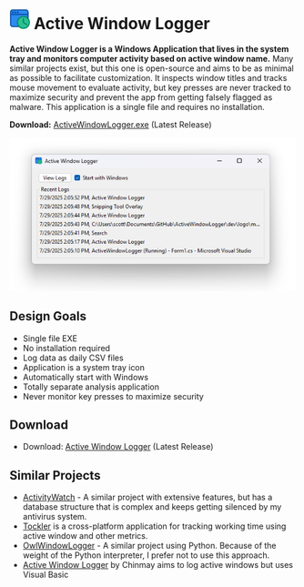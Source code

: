 # <img src='dev/logo/logo.svg' width='36'> Active Window Logger 

**Active Window Logger is a Windows Application that lives in the system tray and monitors computer activity based on active window name.** Many similar projects exist, but this one is open-source and aims to be as minimal as possible to facilitate customization. It inspects window titles and tracks mouse movement to evaluate activity, but key presses are never tracked to maximize security and prevent the app from getting falsely flagged as malware. This application is a single file and requires no installation.

**Download:** [ActiveWindowLogger.exe](https://github.com/swharden/ActiveWindowLogger/releases/latest) (Latest Release)

![](dev/screenshot.png)

## Design Goals

* Single file EXE
* No installation required
* Log data as daily CSV files
* Application is a system tray icon
* Automatically start with Windows
* Totally separate analysis application
* Never monitor key presses to maximize security

## Download
* Download: [Active Window Logger](https://github.com/swharden/ActiveWindowLogger/releases/latest) (Latest Release)

## Similar Projects
* [ActivityWatch](https://activitywatch.net/) - A similar project with extensive features, but has a database structure that is complex and keeps getting silenced by my antivirus system.
* [Tockler](https://tockler.trimatech.dev/) is a cross-platform application for tracking working time using active window and other metrics.
* [OwlWindowLogger](https://github.com/seanbuscay/owlwindowlogger) - A similar project using Python. Because of the weight of the Python interpreter, I prefer not to use this approach.
* [Active Window Logger](https://github.com/TheCodeArtist/Active-Window-Logger) by Chinmay aims to log active windows but uses Visual Basic